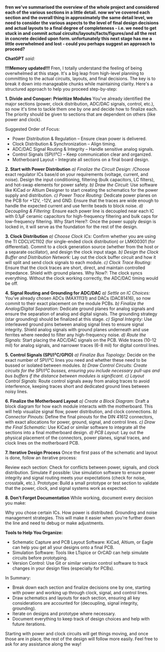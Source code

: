 **fren we've summarised the overview of the whole project and considered each of the various sections in a little detail. now we've covered each section and the overall thing in approximately the same detail level, we need to consider the various aspects to the level of final design decisions and actual layouts to a final degree of completeness - i.e. we need to get stuck in and commit actual circuits/layouts/facts/figures/and all the rest in concrete decided upon form. unfortunately this next stage has me a little overwhelmed and lost - could  you perhaps suggest an approach to proceed?**


**ChatGPT** _said:_

**!!!Memory updated!!!**
Fren, I totally understand the feeling of being overwhelmed at this stage. It's a big leap from high-level planning to committing to the actual circuits, layouts, and final decisions. The key is to break it down into manageable chunks while maintaining clarity. Here's a structured approach to help you proceed step-by-step:

**1. Divide and Conquer: Prioritize Modules**
You’ve already identified the major sections (power, clock distribution, ADC/DAC signals, control, etc.), so now it's time to tackle them one by one and decide how to finalize each. The priority should be given to sections that are dependent on others (like power and clock).

Suggested Order of Focus:
- Power Distribution & Regulation – Ensure clean power is delivered.
- Clock Distribution & Synchronization – Align timing.
- ADC/DAC Signal Routing & Integrity – Handle sensitive analog signals.
- Control Signals (SPI/I²C) – Keep communication clear and organized.
- Motherboard Layout – Integrate all sections on a final board design.


**2. Start with Power Distribution**
_a) Finalize the Circuit Design:_
/Choose exact regulator ICs base/d on your requirements (voltage, current, and noise).
Design the input conditioning, filtering (bulk capacitors, LC filters), and hot-swap elements for power safety.
_b) Draw the Circuit:_
Use software like KiCad or Altium Designer to start creating the schematics for the power supply and distribution.
_c) Power Trace Routing:_
Dedicate power planes on the PCB for +12V, -12V, and GND. Ensure that the traces are wide enough to handle the expected current and use ferrite beads to block noise.
_d) Decoupling & Filtering:_
Ensure each power line is decoupled near each IC with 0.1µF ceramic capacitors for high-frequency filtering and bulk caps for low-frequency filtering.
Why Start Here?: Once the power supply design is locked in, it will serve as the foundation for the rest of the design.

**3. Clock Distribution**
_a) Choose Clock ICs:_
Confirm whether you are using the TI CDCLVC1102 (for single-ended clock distribution) or LMK00301 (for differential).
Commit to a clock generation source (whether from the host or a separate oscillator), and design the clock input stage.
_b) Design the Clock Buffer and Distribution Network:_
Lay out the clock buffer circuit and how it will split and send clock signals to each module.
_c) Clock Trace Routing:_
Ensure that the clock traces are short, direct, and maintain controlled impedance. Shield with ground planes.
Why Now?: The clock syncs everything. Without the clock working correctly, the ADC/DAC timing would be off.

**4. Signal Routing and Grounding for ADC/DAC**
_a) Settle on IC Choices:_
You’ve already chosen ADCs (MAX11131) and DACs (DAC81416), so now commit to their exact placement on the module PCBs.
_b) Finalize the Analog/Digital Separation:_
Dedicate ground planes for analog signals and ensure the separation of analog and digital signals. The grounding strategy (star grounding) should be finalized at this stage.
_c) Signal Integrity:_
Use interleaved ground pins between analog signal lines to ensure signal integrity.
Shield analog signals with ground planes underneath and use ferrites where needed to filter any high-frequency noise.
_d) Route the Signals:_
Start placing the ADC/DAC signals on the PCB. Wide traces (10-12 mil) for analog signals, and narrower traces (6-8 mil) for digital control lines.

**5. Control Signals (SPI/I²C/GPIO)**
_a) Finalize Bus Topology:_
Decide on the exact number of SPI/I²C lines you need and whether these need to be bussed or isolated between modules.
_b) Draw Control Circuits:
Create circuits for the SPI/I²C busses, ensuring you include necessary pull-ups and bus buffers if the distance between modules is significant._
_c) Layout Control Signals:_
Route control signals away from analog traces to avoid interference, keeping traces short and dedicated ground lines between noisy lines.

**6. Finalize the Motherboard Layout**
_a) Create a Block Diagram:_
Draft a block diagram for how each module interacts with the motherboard.
This will help visualize signal flow, power distribution, and clock connections.
_b) Connector Pinouts:_
Define the final pinouts for the DIN 41612 connectors, with exact allocations for power, ground, signal, and control lines.
_c) Draw the Final Schematic:_
Use KiCad or similar software to integrate all the sections into a final motherboard design.
_d) PCB Layout:_
Lay out the physical placement of the connectors, power planes, signal traces, and clock lines on the motherboard PCB.

**7. Iterative Design Process**
Once the first pass of the schematic and layout is done, follow an iterative process:

Review each section: Check for conflicts between power, signals, and clock distribution.
Simulate if possible: Use simulation software to ensure power integrity and signal routing meets your expectations (check for noise, crosstalk, etc.).
Prototype: Build a small prototype or test section to validate that the power, clock, and signal systems work as expected.

**8. Don't Forget Documentation**
While working, document every decision you make:

Why you chose certain ICs.
How power is distributed.
Grounding and noise management strategies.
This will make it easier when you're further down the line and need to debug or make adjustments.

**Tools to Help You Organize:**
- Schematic Capture and PCB Layout Software: KiCad, Altium, or Eagle can help you get all your designs onto a final PCB.
- Simulation Software: Tools like LTspice or OrCAD can help simulate circuits before prototyping.
- Version Control: Use Git or similar version control software to track changes in your design files (especially for PCBs).

In Summary:
- Break down each section and finalize decisions one by one, starting with power and working up through clock, signal, and control lines.
- Draw schematics and layouts for each section, ensuring all key considerations are accounted for (decoupling, signal integrity, grounding).
- Iterate on designs and prototype where necessary.
- Document everything to keep track of design choices and help with future iterations.

Starting with power and clock circuits will get things moving, and once those are in place, the rest of the design will follow more easily. Feel free to ask for any assistance along the way!
